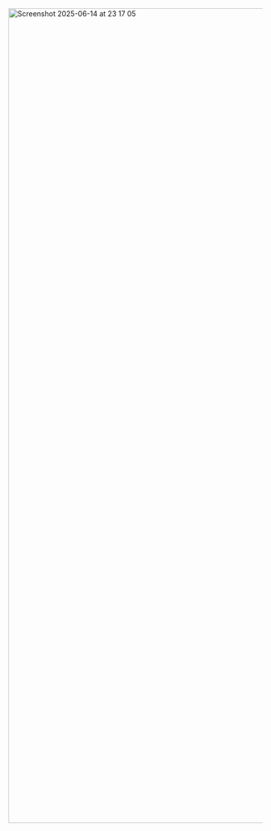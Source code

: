 <img width="1611" alt="Screenshot 2025-06-14 at 23 17 05" src="https://github.com/user-attachments/assets/14eaf8ad-4432-4d52-9ff4-b7ce7437aeb6" />
